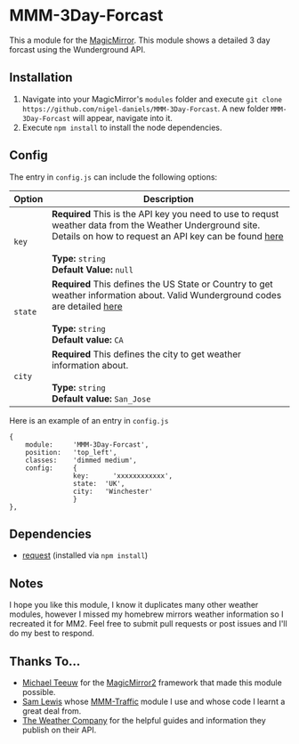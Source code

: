 # MMM-3Day-Forcast
This a module for the [MagicMirror](https://github.com/MichMich/MagicMirror/tree/develop).  This module shows a detailed 3 day forcast using the Wunderground API.

## Installation
1. Navigate into your MagicMirror's `modules` folder and execute `git clone https://github.com/nigel-daniels/MMM-3Day-Forcast`.  A new folder `MMM-3Day-Forcast` will appear, navigate into it.
2. Execute `npm install` to install the node dependencies.

## Config
The entry in `config.js` can include the following options:

|Option|Description|
|---|---|
|`key`|**Required** This is the API key you need to use to requst weather data from the Weather Underground site.  Details on how to request an API key can be found [here](https://www.wunderground.com/weather/api/)<br><br>**Type:** `string`<br>**Default Value:** `null`|
|`state`|**Required** This defines the US State or Country to get weather information about.  Valid Wunderground codes are detailed [here](https://www.wunderground.com/weather/api/d/docs?d=resources/country-to-iso-matching)<br><br>**Type:** `string`<br>**Default value:** `CA`|
|`city`|**Required** This defines the city to get weather information about.<br><br>**Type:** `string`<br>**Default value:** `San_Jose`|

Here is an example of an entry in `config.js`
```
{
    module:		'MMM-3Day-Forcast',
    position:	'top_left',
    classes:	'dimmed medium',
    config:		{
                key:	  'xxxxxxxxxxxx',
                state:	'UK',
                city:   'Winchester'
                }
},
```

## Dependencies
- [request](https://www.npmjs.com/package/request) (installed via `npm install`)

## Notes
I hope you like this module, I know it duplicates many other weather modules, however I missed my homebrew mirrors weather information so I recreated it for MM2.  Feel free to submit pull requests or post issues and I'll do my best to respond.

## Thanks To...
- [Michael Teeuw](https://github.com/MichMich) for the [MagicMirror2](https://github.com/MichMich/MagicMirror/tree/develop) framework that made this module possible.
- [Sam Lewis](https://github.com/SamLewis0602) whose [MMM-Traffic](https://github.com/SamLewis0602/MMM-Traffic) module I use and whose code I learnt a great deal from.
- [The Weather Company](https://www.wunderground.com) for the helpful guides and information they publish on their API.

